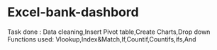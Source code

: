 # Excel-bank-dashbord

Task done : Data cleaning,Insert Pivot table,Create Charts,Drop down
Functions used: Vlookup,Index&Match,If,Countif,Countifs,ifs,And
